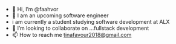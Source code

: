 - 👋 Hi, I’m @faahvor
- 👀 I am an upcoming software engineer
- i am currently a student studying software development at ALX
- 💞️ I’m looking to collaborate on ...fullstack development 
- 📫 How to reach me tinafavour2018@gmail.com

<!---
faahvor/faahvor is a ✨ special ✨ repository because its `README.md` (this file) appears on your GitHub profile.
You can click the Preview link to take a look at your changes.
--->
